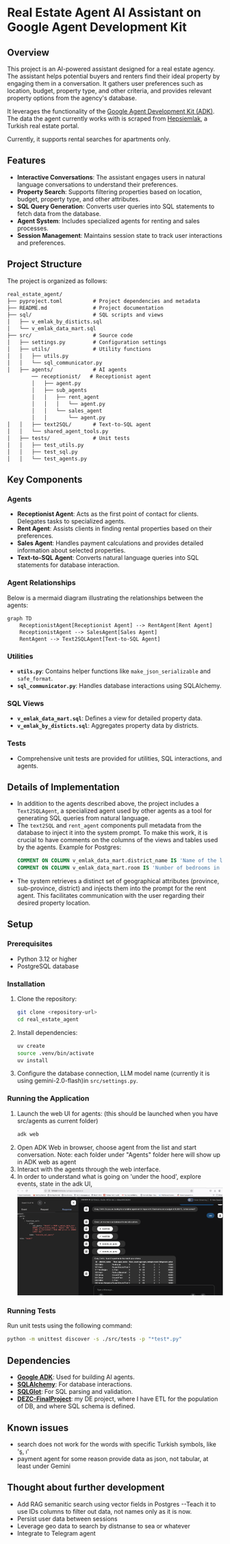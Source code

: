 # Real Estate Agent AI Assistant on Google Agent Development Kit

## Overview
This project is an AI-powered assistant designed for a real estate agency. The assistant helps potential buyers and renters find their ideal property by engaging them in a conversation. It gathers user preferences such as location, budget, property type, and other criteria, and provides relevant property options from the agency's database.

It leverages the functionality of the [Google Agent Development Kit (ADK)](https://google.github.io/adk-docs/). The data the agent currently works with is scraped from [Hepsiemlak](https://www.hepsiemlak.com/en/), a Turkish real estate portal.

Currently, it supports rental searches for apartments only.

## Features
- **Interactive Conversations**: The assistant engages users in natural language conversations to understand their preferences.
- **Property Search**: Supports filtering properties based on location, budget, property type, and other attributes.
- **SQL Query Generation**: Converts user queries into SQL statements to fetch data from the database.
- **Agent System**: Includes specialized agents for renting and sales processes.
- **Session Management**: Maintains session state to track user interactions and preferences.


## Project Structure
The project is organized as follows:

```
real_estate_agent/
├── pyproject.toml          # Project dependencies and metadata
├── README.md               # Project documentation
├── sql/                    # SQL scripts and views
│   ├── v_emlak_by_disticts.sql
│   └── v_emlak_data_mart.sql
├── src/                    # Source code
│   ├── settings.py         # Configuration settings
│   ├── utils/              # Utility functions
│   │   ├── utils.py
│   │   └── sql_communicator.py
│   ├── agents/             # AI agents
        ── receptionist/   # Receptionist agent
        │   ├── agent.py
        │   ├── sub_agents
        │   │   ├── rent_agent
        │   │   │   └── agent.py
        │   │   └── sales_agent
        │   │       └── agent.py
│   │   ├── text2SQL/       # Text-to-SQL agent
│   │   └── shared_agent_tools.py
│   ├── tests/              # Unit tests
│   │   ├── test_utils.py
│   │   ├── test_sql.py
│   │   └── test_agents.py
```

## Key Components

### Agents
- **Receptionist Agent**: Acts as the first point of contact for clients. Delegates tasks to specialized agents.
- **Rent Agent**: Assists clients in finding rental properties based on their preferences.
- **Sales Agent**: Handles payment calculations and provides detailed information about selected properties.
- **Text-to-SQL Agent**: Converts natural language queries into SQL statements for database interaction.

### Agent Relationships
Below is a mermaid diagram illustrating the relationships between the agents:

```mermaid
graph TD
    ReceptionistAgent[Receptionist Agent] --> RentAgent[Rent Agent]
    ReceptionistAgent --> SalesAgent[Sales Agent]
    RentAgent --> Text2SQLAgent[Text-to-SQL Agent]
```

### Utilities
- **`utils.py`**: Contains helper functions like `make_json_serializable` and `safe_format`.
- **`sql_communicator.py`**: Handles database interactions using SQLAlchemy.

### SQL Views
- **`v_emlak_data_mart.sql`**: Defines a view for detailed property data.
- **`v_emlak_by_disticts.sql`**: Aggregates property data by districts.

### Tests
- Comprehensive unit tests are provided for utilities, SQL interactions, and agents.

## Details of Implementation
- In addition to the agents described above, the project includes a `Text2SQLAgent`, a specialized agent used by other agents as a tool for generating SQL queries from natural language.
- The `text2SQL` and `rent_agent` components pull metadata from the database to inject it into the system prompt. To make this work, it is crucial to have comments on the columns of the views and tables used by the agents. Example for Postgres:
    ```SQL
    COMMENT ON COLUMN v_emlak_data_mart.district_name IS 'Name of the local district (mahalle in Turkey), like "Liman" for Konyaaltı district, where the property is located';
    COMMENT ON COLUMN v_emlak_data_mart.room IS 'Number of bedrooms in the property';
    ```
- The system retrieves a distinct set of geographical attributes (province, sub-province, district) and injects them into the prompt for the rent agent. This facilitates communication with the user regarding their desired property location.

## Setup

### Prerequisites
- Python 3.12 or higher
- PostgreSQL database

### Installation
1. Clone the repository:
   ```bash
   git clone <repository-url>
   cd real_estate_agent
   ```
2. Install dependencies:
   ```bash
   uv create
   source .venv/bin/activate
   uv install
   ```
3. Configure the database connection, LLM model name (currently it is using gemini-2.0-flash)in `src/settings.py`.

### Running the Application
1. Launch the web UI for agents:
 (this should be launched when you have src/agents as current folder)
   ```bash
   adk web
   ```
2. Open ADK Web in browser, choose agent from the list and start conversation. Note: each folder under "Agents" folder here will show up in ADK web as agent
3. Interact with the agents through the web interface.
4. In order to understand what is going on 'under the hood', explore events, state in the adk UI, 
![alt text](images/readme_1.png)

### Running Tests
Run unit tests using the following command:
```bash
python -m unittest discover -s ./src/tests -p "*test*.py"
```

## Dependencies
- [**Google ADK**](https://google.github.io/adk-docs/): Used for building AI agents. 
- **[SQLAlchemy](https://www.sqlalchemy.org/)**: For database interactions.
- **[SQLGlot](https://github.com/tobymao/sqlglot)**: For SQL parsing and validation.
- [**DEZC-FinalProject**](https://github.com/DmitriiK/DEZC-FinalProject): my DE project, where I have ETL for the population of DB, and where SQL schema is defined.
## Known issues
 - search does not work for the words with specific Turkish symbols, like 'ş, ı'
 - payment agent for some reason provide data as json, not tabular, at least under Gemini
 ## Thought about further development
 - Add RAG semanitic search using vector fields in Postgres
 --Teach it to use IDs columns to filter out data, not names only as it is now.
 - Persist user data between sessions
 - Leverage geo data to search by distnanse to sea or whatever
 - Integrate to Telegram agent